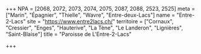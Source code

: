 +++
NPA = [2068, 2072, 2073, 2074, 2075, 2087, 2088, 2523, 2525]
meta = ["Marin", "Épagnier", "Thielle", "Wavre", "Entre-deux-Lacs"]
name = "Entre-2-Lacs"
site = "https://www.entre2lacs.ch/"
territoire = ["Cornaux", "Cressier", "Enges", "Hauterive", "La Tène", "Le Landeron", "Lignières", "Saint-Blaise"]
title = "Paroisse de L'Entre-2-Lacs"

+++
